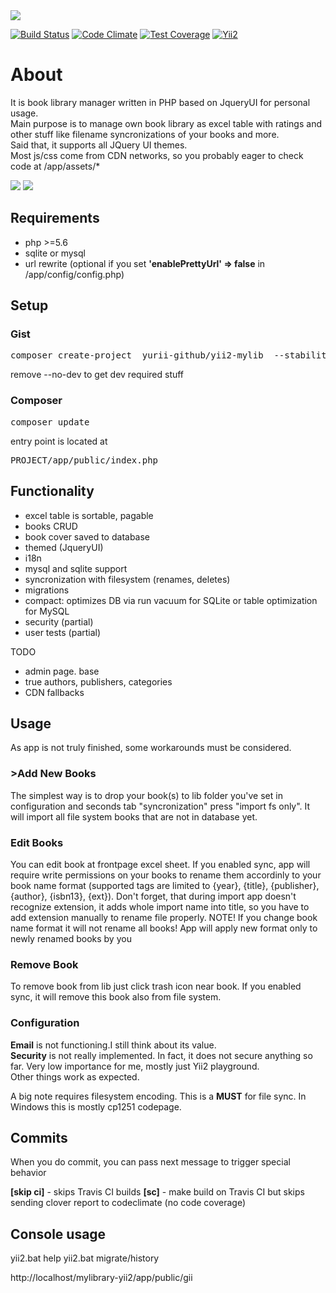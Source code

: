 
<img src="http://gregfranko.com/images/jqueryui.png"/> 

[![Build Status](https://travis-ci.org/yurii-github/yii2-mylib.svg?branch=master)](https://travis-ci.org/yurii-github/yii2-mylib) [![Code Climate](https://codeclimate.com/github/yurii-github/yii2-mylib/badges/gpa.svg)](https://codeclimate.com/github/yurii-github/yii2-mylib) [![Test Coverage](https://codeclimate.com/github/yurii-github/yii2-mylib/badges/coverage.svg)](https://codeclimate.com/github/yurii-github/yii2-mylib/coverage) [![Yii2](https://img.shields.io/badge/Powered_by-Yii_Framework-green.svg?style=flat)](http://www.yiiframework.com/)

# About

It is book library manager written in PHP based on JqueryUI for personal usage.  
Main purpose is to manage own book library as excel table with ratings and other stuff like filename syncronizations of your books and more.  
Said that, it supports all JQuery UI themes.  
Most js/css come from CDN networks, so you probably eager to check code at /app/assets/*

<img src="http://s16.postimg.org/khmq5yr1x/image.png" />  
<img src="http://s8.postimg.org/8j6idmcc5/image.png" />  

## Requirements

- php >=5.6
- sqlite or mysql
- url rewrite (optional if you set **'enablePrettyUrl' => false** in /app/config/config.php)

## Setup

### Gist

<pre>composer create-project  yurii-github/yii2-mylib  --stability=dev --no-dev</pre>
remove --no-dev to get dev required stuff

### Composer

<pre>composer update</pre>

entry point is located at
<pre>PROJECT/app/public/index.php</pre>


## Functionality

- excel table is sortable, pagable
- books CRUD
- book cover saved to database
- themed (JqueryUI)
- i18n
- mysql and sqlite support
- syncronization with filesystem (renames, deletes)
- migrations
- compact: optimizes DB via run vacuum for SQLite or table optimization for MySQL
- security (partial)
- user tests (partial)
 
TODO

- admin page. base
- true authors, publishers, categories
- CDN fallbacks
</pre>


## Usage

As app is not truly finished, some workarounds must be considered.

### >Add New Books
The simplest way is to drop your book(s) to lib folder you've set in configuration and seconds tab "syncronization" press "import fs only". It will import all file system books that are not in database yet.

### Edit Books
You can edit book at frontpage excel sheet.
If you enabled sync, app will require write permissions on your books to rename them accordinly to your book name format (supported tags are limited to {year}, {title}, {publisher}, {author}, {isbn13}, {ext}). Don't forget, that during import app doesn't recognize extension, it adds whole import name into title, so you have to add extension manually to rename file properly.
NOTE! If you change book name format it will not rename all books! App will apply new format only to newly renamed books by you

### Remove Book
To remove book from lib just click trash icon near book.
If you enabled sync, it will remove this book also from file system.

### Configuration
**Email** is not functioning.I still think about its value.  
**Security** is not really implemented. In fact, it does not secure anything so far. Very low importance for me, mostly just Yii2 playground.  
Other things work as expected.

A big note requires filesystem encoding. This is a **MUST** for file sync. In Windows this is mostly cp1251 codepage.


## Commits

When you do commit, you can pass next message to trigger special behavior

**[skip ci]**  - skips Travis CI builds
**[sc]** - make build on Travis CI but skips sending clover report to codeclimate (no code coverage)



## Console usage

yii2.bat help
yii2.bat migrate/history


http://localhost/mylibrary-yii2/app/public/gii



